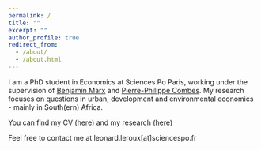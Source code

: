 ```yaml
---
permalink: /
title: ""
excerpt: ""
author_profile: true
redirect_from: 
  - /about/
  - /about.html
---
```


I am a PhD student in Economics at Sciences Po Paris, working under the supervision of [Benjamin Marx](https://sites.google.com/view/bmarx/home) and [Pierre-Philippe Combes](https://sites.google.com/view/pierrephilippecombes/). My research focuses on questions in urban, development and environmental economics - mainly in South(ern) Africa. 

You can find my CV [(here)](https://leonardleroux.github.io/files/Leonard%20le%20Roux.pdf) and my research [(here)](https://leonardleroux.github.io/research/)

Feel free to contact me at leonard.leroux[at]sciencespo.fr
